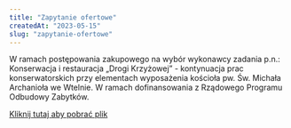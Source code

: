 ```yaml
---
title: "Zapytanie ofertowe"
createdAt: "2023-05-15"
slug: "zapytanie-ofertowe"
---
```


W ramach postępowania zakupowego na wybór wykonawcy zadania p.n.:
Konserwacja i restauracja „Drogi Krzyżowej” - kontynuacja prac konserwatorskich przy elementach wyposażenia kościoła pw. Św. Michała Archanioła we Wtelnie.
W ramach dofinansowania z Rządowego Programu Odbudowy Zabytków.
<br/>

[Kliknij tutaj aby pobrać plik](/static/documents/zapytanie-ofertowe-15052024.pdf)
